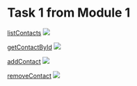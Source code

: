 # Task 1 from Module 1

[listContacts](https://monosnap.com/file/CKQsmZVKlCadYrsBbkfRvDjvs6STEK "listContacts")
![](https://api.monosnap.com/file/download?id=CKQsmZVKlCadYrsBbkfRvDjvs6STEK)

[getContactById](https://monosnap.com/file/e5wrsmi09IC28FkJPUiYrESM0P5gpQ "getContactById")
![](https://api.monosnap.com/file/download?id=e5wrsmi09IC28FkJPUiYrESM0P5gpQ)

[addContact](https://monosnap.com/file/FK5se7XHXxcV7sq0Xm8pvdfDdEvsOi "addContact")
![](https://api.monosnap.com/file/download?id=FK5se7XHXxcV7sq0Xm8pvdfDdEvsOi)

[removeContact](https://monosnap.com/file/YjALlz70mWiX82VWKYxtRubYQP5Xhp "removeContact")
![](https://api.monosnap.com/file/download?id=YjALlz70mWiX82VWKYxtRubYQP5Xhp)
